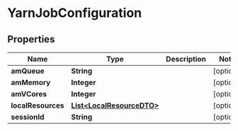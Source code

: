 # YarnJobConfiguration

## Properties
Name | Type | Description | Notes
------------ | ------------- | ------------- | -------------
**amQueue** | **String** |  |  [optional]
**amMemory** | **Integer** |  |  [optional]
**amVCores** | **Integer** |  |  [optional]
**localResources** | [**List&lt;LocalResourceDTO&gt;**](LocalResourceDTO.md) |  |  [optional]
**sessionId** | **String** |  |  [optional]
